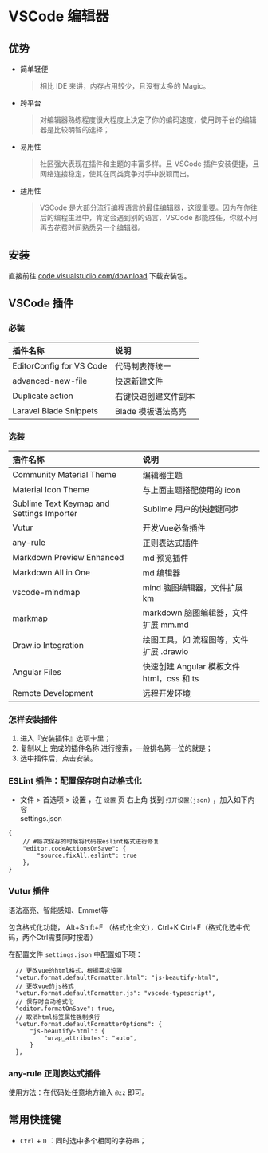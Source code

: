 # VSCode 编辑器

## 优势
- 简单轻便
  > 相比 IDE 来讲，内存占用较少，且没有太多的 Magic。
- 跨平台
  > 对编辑器熟练程度很大程度上决定了你的编码速度，使用跨平台的编辑器是比较明智的选择；
- 易用性
  > 社区强大表现在插件和主题的丰富多样。且 VSCode 插件安装便捷，且网络连接稳定，使其在同类竞争对手中脱颖而出。
- 适用性
  > VSCode 是大部分流行编程语言的最佳编辑器，这很重要。因为在你往后的编程生涯中，肯定会遇到别的语言，VSCode 都能胜任，你就不用再去花费时间熟悉另一个编辑器。
   
## 安装

直接前往 [code.visualstudio.com/download](https://code.visualstudio.com/download) 下载安装包。

## VSCode 插件
### 必装

| 插件名称					| 说明					|
| :-----------------------	| :-------------------	|
| EditorConfig for VS Code	| 代码制表符统一		|
| advanced-new-file			| 快速新建文件			|
| Duplicate action			| 右键快速创建文件副本	|
| Laravel Blade Snippets	| Blade 模板语法高亮	|


### 选装

| 插件名称									| 说明										|
| :----------------------------------------	| :------------------------					|
| Community Material Theme					| 编辑器主题								|
| Material Icon Theme						| 与上面主题搭配使用的 icon					|
| Sublime Text Keymap and Settings Importer	| Sublime 用户的快捷键同步					|
| Vutur										| 开发Vue必备插件							|
| any-rule									| 正则表达式插件							|
| Markdown Preview Enhanced					| md 预览插件								|
| Markdown All in One						| md 编辑器									|
| vscode-mindmap							| mind 脑图编辑器，文件扩展 km				|
| markmap									| markdown 脑图编辑器，文件扩展 mm.md		|
| Draw.io Integration						| 绘图工具，如 流程图等，文件扩展 .drawio	|
|Angular Files								| 快速创建 Angular 模板文件 html，css 和 ts	|
| Remote Development						| 远程开发环境								|

### 怎样安装插件
1. 进入『安装插件』选项卡里；
2. 复制以上 完成的插件名称 进行搜索，一般排名第一位的就是；
3. 选中插件后，点击安装。

### ESLint 插件：配置保存时自动格式化
- 文件 > 首选项 > 设置 ，在 `设置` 页 右上角 找到 `打开设置(json)` ，加入如下内容  
settings.json

```
{
    // #每次保存的时候将代码按eslint格式进行修复
    "editor.codeActionsOnSave": {
        "source.fixAll.eslint": true
    },
}
```
### Vutur 插件
语法高亮、智能感知、Emmet等  

包含格式化功能， Alt+Shift+F （格式化全文），Ctrl+K Ctrl+F（格式化选中代码，两个Ctrl需要同时按着）

在配置文件 `settings.json` 中配置如下项：
```
  // 更改vue的html格式，根据需求设置
  "vetur.format.defaultFormatter.html": "js-beautify-html",
  // 更改vue的js格式
  "vetur.format.defaultFormatter.js": "vscode-typescript",
  // 保存时自动格式化
  "editor.formatOnSave": true,
  // 取消html标签属性强制换行
  "vetur.format.defaultFormatterOptions": {
      "js-beautify-html": {
          "wrap_attributes": "auto",
      }
  },
```

### any-rule 正则表达式插件

使用方法：在代码处任意地方输入 `@zz` 即可。


## 常用快捷键
- `Ctrl` + `D` ：同时选中多个相同的字符串；
